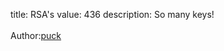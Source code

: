 title: RSA's
value: 436
description: So many keys!<br><br>Author:<a href="https://twitter.com/jere_pr3">puck</a></strong>